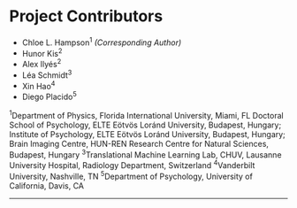 # Project Contributors

- Chloe L. Hampson<sup>1</sup> *(Corresponding Author)*
- Hunor Kis<sup>2</sup> 
- Alex Ilyés<sup>2</sup>
- Léa Schmidt<sup>3</sup>
- Xin Hao<sup>4</sup>
- Diego Placido<sup>5</sup>


<sup>1</sup>Department of Physics, Florida International University, Miami, FL
<sup></sup>Doctoral School of Psychology, ELTE Eötvös Loránd University, Budapest, Hungary; Institute of Psychology, ELTE Eötvös Loránd University, Budapest, Hungary; Brain Imaging Centre, HUN-REN Research Centre for Natural Sciences, Budapest, Hungary
<sup>3</sup>Translational Machine Learning Lab, CHUV, Lausanne University Hospital, Radiology Department, Switzerland
<sup>4</sup>Vanderbilt University, Nashville, TN
<sup>5</sup>Department of Psychology, University of California, Davis, CA

---
